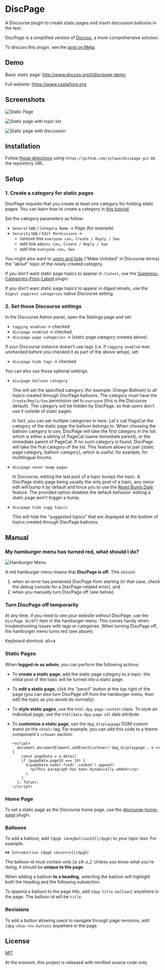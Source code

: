# DiscPage

A Discourse plugin to create static pages and insert discussion balloons in the
text.

DiscPage is a simplified version of [Docuss](https://github.com/sylque/docuss),
a more comprehensive solution.

To discuss this plugin, see the [post on Meta](https://meta.discourse.org/t/discpage-a-plugin-to-create-static-pages-and-insert-discussion-balloons-in-the-text/136841).

## Demo

Basic static page: http://www.docuss.org/t/discpage-demo

Full website: https://www.castafiore.org

## Screenshots

![Static Page](screenshot1.png)

![Static page with topic list](screenshot2.png)

![Static page with discussion](screenshot3.png)

## Installation

Follow
[those directions](https://meta.discourse.org/t/install-plugins-in-discourse/19157)
using `https://github.com/sylque/discpage.git` as the repository URL.

## Setup

### 1. Create a category for static pages

DiscPage requires that you create at least one category for holding static
pages. You can learn how to create a category in
[this tutorial](https://discourseengine.com/blog/create-new-category-discourse/).

Set the category parameters as follow:

- `General` tab / `Category Name` &rightarrow; _Page_ (for example)
- `Security` tab / `Edit Permissions` &rightarrow;
  - remove line `everyone can… Create / Reply / See`
  - add line `admins can… Create / Reply / See`
  - add line `everyone can… See`

You might also want to
[unpin and hide](https://meta.discourse.org/t/how-can-i-remove-about-pages-for-categories/45725)
 ("Make Unlisted" in Discourse terms) the "about" topic of the newly created 
 category.

If you don't want static page topics to appear in `/latest`, use the
[Suppress-Categories-From-Latest](https://github.com/discoursehosting/discourse-suppress-category-from-latest)
plugin.

If you don't want static page topics to appear in digest emails, use the 
`digest suppress categories` native Discourse setting.

### 2. Set those Discourse settings

In the Discourse Admin panel, open the Settings page and set:

- `tagging enabled` &rightarrow; checked
- `discpage enabled` &rightarrow; checked
- `discpage page categories` &rightarrow; [static page category created above]

If your Discourse instance doesn't use tags (i.e. if `tagging enabled` was
unchecked before you checked it as part of the above setup), set:

- `discpage hide tags` &rightarrow; checked

You can also use those optional settings:

- `discpage balloon category`

  This will set the specified category (for example: _Orange Balloon_) to all
  topics created through DiscPage balloons. The category must have the
  `Create/Reply/See` permission set to `everyone` (this is the Discourse
  default). The category will be hidden by DiscPage, so that users don't use it
  outside of static pages.

  In fact, you can set multiple categories in here. Let's call PageCat the
  category of the static page the balloon belongs to. When choosing the balloon 
  category to use, DiscPage will take the first category in the list which is 
  either a sibling of PageCat (same immediate parent), or the immediate parent 
  of PageCat. If no such category is found, DiscPage will take the first 
  category of the list. This feature allows to pair [static page category, 
  balloon category], which is useful, for example, for multilingual forums.

- `discpage never bump pages`

  In Discourse, editing the last post of a topic bumps the topic. A DiscPage 
  static page being usually the only post of a topic, any minor edit will bump 
  it by default and force you to use the 
  [Reset Bump Date](https://meta.discourse.org/t/t/94406) feature. The provided 
  option disables the default behavior: editing a static page won't trigger a 
  bump.

- `discpage hide sugg topics`

  This will hide the "suggested topics" that are displayed at the bottom of
  topics created through DiscPage balloons.

## Manual

### My hamburger menu has turned red, what should I do?

![Hamburger Menu](screenshot4.png)

A red hamburger menu means that **DiscPage is off**. This occurs:
1. when an error has prevented DiscPage from starting (in that case, check the
  debug console for a DiscPage-related error), and
2. when you manually turn DiscPage off (see below).

### Turn DiscPage off temporarily

At any time, if you need to see your website _without_ DiscPage, use the
`DiscPage On/Off` item in the hamburger menu. This comes handy when 
troubleshooting issues with tags or categories. When turning DiscPage off, 
the hamburger menu turns red (see above).

Keyboard shortcut: alt+a

### Static Pages

When **logged-in as admin**, you can perform the following actions:

- To **create a static page**, add the static page category to a topic: the
  initial post of the topic will be turned into a static page.

- To **edit a static page**, click the "pencil" button at the top right of the
  page (you can also turn DiscPage off from the hamburger menu, then edit the
  topic as you would do normally).

- To **style static pages**, use the `html.dpg-page-content` class. To style an
  individual page, use the `html[data-dpg-page-id]` data attribute.

- To **customize a static page**, use the `dpg_displaypage` DOM custom event on 
  the `<html>` tag. For example, you can add this code to a theme component's 
  `</head>` section:

  ```
  <script>
    document.documentElement.addEventListener('dpg_displaypage', e => {
      const pageData = e.detail 
      if (pageData.pageId === 19) {
        $(pageData.node).find('.cooked').append('
          <p>This paragraph has been dynamically added!</p>'
        )
      }
    }, false);
  </script>  
  ```

### Home Page

To set a static page as the Discourse home page, use the
[discourse-home-page](https://github.com/sylque/discourse-home-page) plugin.

### Balloons

To add a balloon, add `[dpgb id=myBalloonId][/dpgb]` to your topic text. For
example:

```
## Introduction [dpgb id=intro][/dpgb]
```

The balloon id must contain only [a-zA-z_]. Unless you know what you're doing, 
it should be **unique to the page**.

When adding a balloon **to a heading**, selecting the balloon will highlight
both the heading and the following subsection.

To append a balloon to the page title, add `{dpg-title-balloon}`
anywhere in the page. The balloon id will be `title`.

### Revisions

To add a button allowing users to navigate through page revisions, add
`{dpg-show-rev-button}` anywhere in the page.

## License

[MIT](LICENSE)

At the moment, this project is released with minified source code only.
